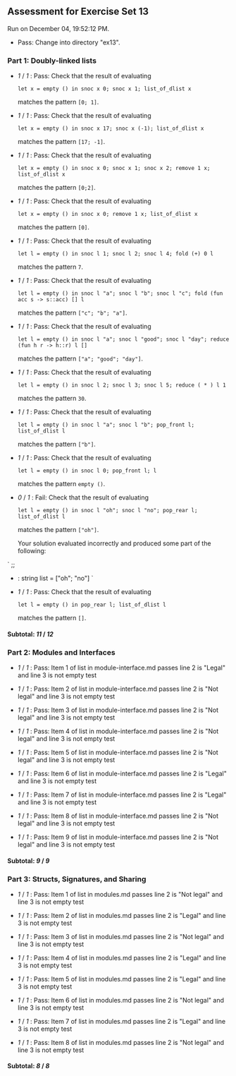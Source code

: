 ## Assessment for Exercise Set 13

Run on December 04, 19:52:12 PM.

+ Pass: Change into directory "ex13".

### Part 1: Doubly-linked lists

+  _1_ / _1_ : Pass: 
Check that the result of evaluating
   ```
   let x = empty () in snoc x 0; snoc x 1; list_of_dlist x
   ```
   matches the pattern `[0; 1]`.

   




+  _1_ / _1_ : Pass: 
Check that the result of evaluating
   ```
   let x = empty () in snoc x 17; snoc x (-1); list_of_dlist x
   ```
   matches the pattern `[17; -1]`.

   




+  _1_ / _1_ : Pass: 
Check that the result of evaluating
   ```
   let x = empty () in snoc x 0; snoc x 1; snoc x 2; remove 1 x; list_of_dlist x
   ```
   matches the pattern `[0;2]`.

   




+  _1_ / _1_ : Pass: 
Check that the result of evaluating
   ```
   let x = empty () in snoc x 0; remove 1 x; list_of_dlist x
   ```
   matches the pattern `[0]`.

   




+  _1_ / _1_ : Pass: 
Check that the result of evaluating
   ```
   let l = empty () in snoc l 1; snoc l 2; snoc l 4; fold (+) 0 l
   ```
   matches the pattern `7`.

   




+  _1_ / _1_ : Pass: 
Check that the result of evaluating
   ```
   let l = empty () in snoc l "a"; snoc l "b"; snoc l "c"; fold (fun acc s -> s::acc) [] l
   ```
   matches the pattern `["c"; "b"; "a"]`.

   




+  _1_ / _1_ : Pass: 
Check that the result of evaluating
   ```
   let l = empty () in snoc l "a"; snoc l "good"; snoc l "day"; reduce (fun h r -> h::r) l []
   ```
   matches the pattern `["a"; "good"; "day"]`.

   




+  _1_ / _1_ : Pass: 
Check that the result of evaluating
   ```
   let l = empty () in snoc l 2; snoc l 3; snoc l 5; reduce ( * ) l 1
   ```
   matches the pattern `30`.

   




+  _1_ / _1_ : Pass: 
Check that the result of evaluating
   ```
   let l = empty () in snoc l "a"; snoc l "b"; pop_front l; list_of_dlist l
   ```
   matches the pattern `["b"]`.

   




+  _1_ / _1_ : Pass: 
Check that the result of evaluating
   ```
   let l = empty () in snoc l 0; pop_front l; l
   ```
   matches the pattern `empty ()`.

   




+  _0_ / _1_ : Fail: 
Check that the result of evaluating
   ```
   let l = empty () in snoc l "oh"; snoc l "no"; pop_rear l; list_of_dlist l
   ```
   matches the pattern `["oh"]`.

   


   Your solution evaluated incorrectly and produced some part of the following:

 ` ;;
- : string list = ["oh"; "no"]
`


+  _1_ / _1_ : Pass: 
Check that the result of evaluating
   ```
   let l = empty () in pop_rear l; list_of_dlist l
   ```
   matches the pattern `[]`.

   




#### Subtotal: _11_ / _12_

### Part 2: Modules and Interfaces

+  _1_ / _1_ : Pass: Item 1 of list in module-interface.md passes  line 2 is "Legal" and line 3 is not empty  test

+  _1_ / _1_ : Pass: Item 2 of list in module-interface.md passes  line 2 is "Not legal" and line 3 is not empty test

+  _1_ / _1_ : Pass: Item 3 of list in module-interface.md passes  line 2 is "Not legal" and line 3 is not empty test

+  _1_ / _1_ : Pass: Item 4 of list in module-interface.md passes  line 2 is "Not legal" and line 3 is not empty test

+  _1_ / _1_ : Pass: Item 5 of list in module-interface.md passes  line 2 is "Not legal" and line 3 is not empty test

+  _1_ / _1_ : Pass: Item 6 of list in module-interface.md passes  line 2 is "Legal" and line 3 is not empty  test

+  _1_ / _1_ : Pass: Item 7 of list in module-interface.md passes  line 2 is "Legal" and line 3 is not empty  test

+  _1_ / _1_ : Pass: Item 8 of list in module-interface.md passes  line 2 is "Not legal" and line 3 is not empty test

+  _1_ / _1_ : Pass: Item 9 of list in module-interface.md passes  line 2 is "Not legal" and line 3 is not empty test

#### Subtotal: _9_ / _9_

### Part 3: Structs, Signatures, and Sharing

+  _1_ / _1_ : Pass: Item 1 of list in modules.md passes  line 2 is "Not legal" and line 3 is not empty test

+  _1_ / _1_ : Pass: Item 2 of list in modules.md passes  line 2 is "Legal" and line 3 is not empty  test

+  _1_ / _1_ : Pass: Item 3 of list in modules.md passes  line 2 is "Not legal" and line 3 is not empty test

+  _1_ / _1_ : Pass: Item 4 of list in modules.md passes  line 2 is "Legal" and line 3 is not empty  test

+  _1_ / _1_ : Pass: Item 5 of list in modules.md passes  line 2 is "Legal" and line 3 is not empty  test

+  _1_ / _1_ : Pass: Item 6 of list in modules.md passes  line 2 is "Not legal" and line 3 is not empty test

+  _1_ / _1_ : Pass: Item 7 of list in modules.md passes  line 2 is "Legal" and line 3 is not empty  test

+  _1_ / _1_ : Pass: Item 8 of list in modules.md passes  line 2 is "Not legal" and line 3 is not empty test

#### Subtotal: _8_ / _8_


